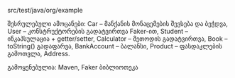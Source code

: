 src/test/java/org/example

შესრულებული ამოცანები:
Car – მანქანის მონაცემების შევსება და ბეჭდვა,
User – კონსტრუქტორების გადატვირთვა Faker-ით,
Student – ინკაპსულაცია + getter/setter,
Calculator – მეთოდის გადატვირთვა,
Book – toString() გადაფარვა,
BankAccount – ბალანსი,
Product – ფასდაკლების გამოთვლა,
Address.


გამოყენებულია:
Maven,
Faker ბიბლიოთეკა

